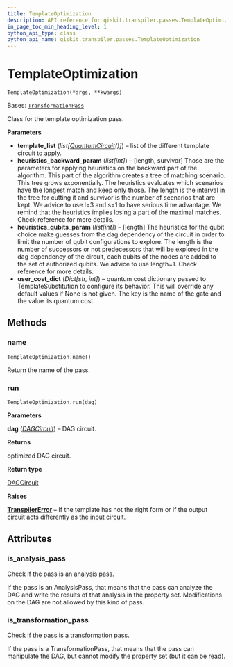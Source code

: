 ```yaml
---
title: TemplateOptimization
description: API reference for qiskit.transpiler.passes.TemplateOptimization
in_page_toc_min_heading_level: 1
python_api_type: class
python_api_name: qiskit.transpiler.passes.TemplateOptimization
---
```


# TemplateOptimization

<span id="qiskit.transpiler.passes.TemplateOptimization" />

`TemplateOptimization(*args, **kwargs)`

Bases: [`TransformationPass`](qiskit.transpiler.TransformationPass "qiskit.transpiler.basepasses.TransformationPass")

Class for the template optimization pass.

**Parameters**

*   **template\_list** (*list\[*[*QuantumCircuit*](qiskit.circuit.QuantumCircuit "qiskit.circuit.QuantumCircuit")*()]*) – list of the different template circuit to apply.
*   **heuristics\_backward\_param** (*list\[int]*) – \[length, survivor] Those are the parameters for applying heuristics on the backward part of the algorithm. This part of the algorithm creates a tree of matching scenario. This tree grows exponentially. The heuristics evaluates which scenarios have the longest match and keep only those. The length is the interval in the tree for cutting it and survivor is the number of scenarios that are kept. We advice to use l=3 and s=1 to have serious time advantage. We remind that the heuristics implies losing a part of the maximal matches. Check reference for more details.
*   **heuristics\_qubits\_param** (*list\[int]*) – \[length] The heuristics for the qubit choice make guesses from the dag dependency of the circuit in order to limit the number of qubit configurations to explore. The length is the number of successors or not predecessors that will be explored in the dag dependency of the circuit, each qubits of the nodes are added to the set of authorized qubits. We advice to use length=1. Check reference for more details.
*   **user\_cost\_dict** (*Dict\[str, int]*) – quantum cost dictionary passed to TemplateSubstitution to configure its behavior. This will override any default values if None is not given. The key is the name of the gate and the value its quantum cost.

## Methods

<span id="qiskit-transpiler-passes-templateoptimization-name" />

### name

<span id="qiskit.transpiler.passes.TemplateOptimization.name" />

`TemplateOptimization.name()`

Return the name of the pass.

<span id="qiskit-transpiler-passes-templateoptimization-run" />

### run

<span id="qiskit.transpiler.passes.TemplateOptimization.run" />

`TemplateOptimization.run(dag)`

**Parameters**

**dag** ([*DAGCircuit*](qiskit.dagcircuit.DAGCircuit "qiskit.dagcircuit.DAGCircuit")) – DAG circuit.

**Returns**

optimized DAG circuit.

**Return type**

[DAGCircuit](qiskit.dagcircuit.DAGCircuit "qiskit.dagcircuit.DAGCircuit")

**Raises**

[**TranspilerError**](qiskit.transpiler.TranspilerError "qiskit.transpiler.TranspilerError") – If the template has not the right form or if the output circuit acts differently as the input circuit.

## Attributes

<span id="qiskit.transpiler.passes.TemplateOptimization.is_analysis_pass" />

### is\_analysis\_pass

Check if the pass is an analysis pass.

If the pass is an AnalysisPass, that means that the pass can analyze the DAG and write the results of that analysis in the property set. Modifications on the DAG are not allowed by this kind of pass.

<span id="qiskit.transpiler.passes.TemplateOptimization.is_transformation_pass" />

### is\_transformation\_pass

Check if the pass is a transformation pass.

If the pass is a TransformationPass, that means that the pass can manipulate the DAG, but cannot modify the property set (but it can be read).


